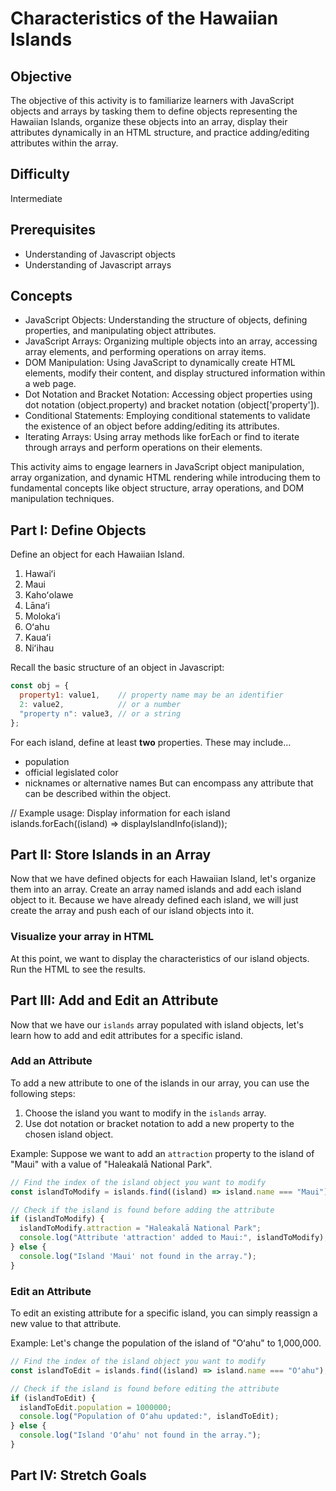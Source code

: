 # Characteristics of the Hawaiian Islands

## Objective
The objective of this activity is to familiarize learners with JavaScript objects and arrays by tasking them to define objects representing the Hawaiian Islands, organize these objects into an array, display their attributes dynamically in an HTML structure, and practice adding/editing attributes within the array.

## Difficulty
Intermediate

## Prerequisites
- Understanding of Javascript objects
- Understanding of Javascript arrays

## Concepts
- JavaScript Objects: Understanding the structure of objects, defining properties, and manipulating object attributes.
- JavaScript Arrays: Organizing multiple objects into an array, accessing array elements, and performing operations on array items.
- DOM Manipulation: Using JavaScript to dynamically create HTML elements, modify their content, and display structured information within a web page.
- Dot Notation and Bracket Notation: Accessing object properties using dot notation (object.property) and bracket notation (object['property']).
- Conditional Statements: Employing conditional statements to validate the existence of an object before adding/editing its attributes.
- Iterating Arrays: Using array methods like forEach or find to iterate through arrays and perform operations on their elements.

This activity aims to engage learners in JavaScript object manipulation, array organization, and dynamic HTML rendering while introducing them to fundamental concepts like object structure, array operations, and DOM manipulation techniques.

## Part I: Define Objects

Define an object for each Hawaiian Island.
1. Hawaiʻi
2. Maui
3. Kahoʻolawe
4. Lānaʻi
5. Molokaʻi
6. Oʻahu
7. Kauaʻi
8. Niʻihau

Recall the basic structure of an object in Javascript:

```javascript
const obj = {
  property1: value1,    // property name may be an identifier
  2: value2,            // or a number
  "property n": value3, // or a string
};
```

For each island, define at least **two** properties. These may include…
- population
- official legislated color
- nicknames or alternative names
But can encompass any attribute that can be described within the object.

// Example usage: Display information for each island
islands.forEach((island) => displayIslandInfo(island));

## Part II: Store Islands in an Array

Now that we have defined objects for each Hawaiian Island, let's organize them into an array. Create an array named islands and add each island object to it. Because we have already defined each island, we will just create the array and push each of our island objects into it.

### Visualize your array in HTML

At this point, we want to display the characteristics of our island objects. Run the HTML to see the results. 

## Part III: Add and Edit an Attribute

Now that we have our `islands` array populated with island objects, let's learn how to add and edit attributes for a specific island.

### Add an Attribute

To add a new attribute to one of the islands in our array, you can use the following steps:

1. Choose the island you want to modify in the `islands` array.
2. Use dot notation or bracket notation to add a new property to the chosen island object.

Example:
Suppose we want to add an `attraction` property to the island of "Maui" with a value of "Haleakalā National Park".

```javascript
// Find the index of the island object you want to modify
const islandToModify = islands.find((island) => island.name === "Maui");

// Check if the island is found before adding the attribute
if (islandToModify) {
  islandToModify.attraction = "Haleakalā National Park";
  console.log("Attribute 'attraction' added to Maui:", islandToModify);
} else {
  console.log("Island 'Maui' not found in the array.");
}

```

### Edit an Attribute

To edit an existing attribute for a specific island, you can simply reassign a new value to that attribute.

Example:
Let's change the population of the island of "Oʻahu" to 1,000,000.

```javascript
// Find the index of the island object you want to modify
const islandToEdit = islands.find((island) => island.name === "Oʻahu");

// Check if the island is found before editing the attribute
if (islandToEdit) {
  islandToEdit.population = 1000000;
  console.log("Population of Oʻahu updated:", islandToEdit);
} else {
  console.log("Island 'Oʻahu' not found in the array.");
}

```

## Part IV: Stretch Goals